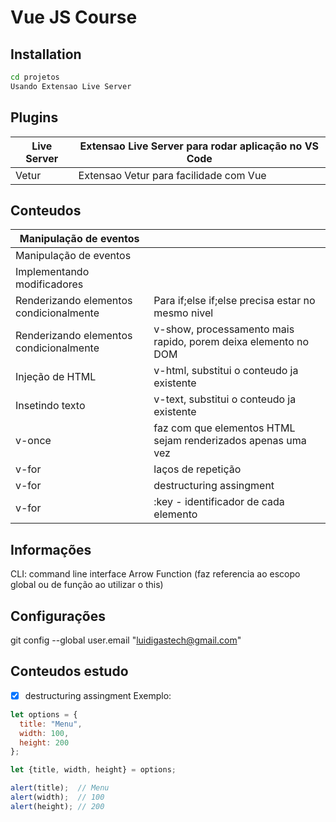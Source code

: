 # Vue JS Course
## Installation
```sh
cd projetos
Usando Extensao Live Server
```
## Plugins
| Live Server| Extensao Live Server para rodar aplicação no VS Code|
| ------ | ------ |
| Vetur| Extensao Vetur para facilidade com Vue|
## Conteudos
| Manipulação de eventos||
| ------ | ------ |
| Manipulação de eventos ||
| Implementando modificadores||
| Renderizando elementos condicionalmente|  Para if;else if;else precisa estar no mesmo nivel|
| Renderizando elementos condicionalmente|  v-show, processamento mais rapido, porem deixa elemento no DOM |
| Injeção  de  HTML| v-html,  substitui o conteudo ja existente   |
| Insetindo texto| v-text,  substitui o conteudo ja existente |
| v-once| faz com que elementos HTML sejam renderizados apenas uma vez |
| v-for| laços de repetição |
| v-for| destructuring assingment |
| v-for| :key - identificador de cada elemento |

## Informações
CLI: command line interface
Arrow Function (faz referencia ao escopo global ou de função ao utilizar o this)

## Configurações
git config --global user.email "luidigastech@gmail.com"


## Conteudos estudo

*  [x] destructuring assingment
Exemplo:

```javascript
let options = {
  title: "Menu",
  width: 100,
  height: 200
};

let {title, width, height} = options;

alert(title);  // Menu
alert(width);  // 100
alert(height); // 200
```